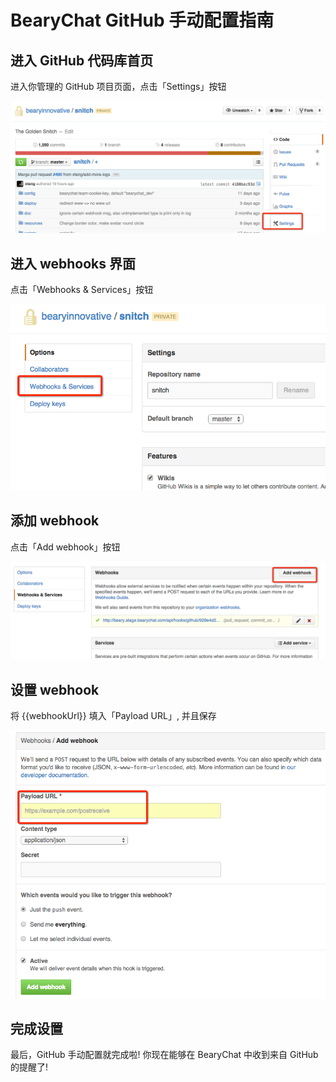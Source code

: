 # BearyChat GitHub 手动配置指南

## 进入 GitHub 代码库首页

进入你管理的 GitHub 项目页面，点击「Settings」按钮

![](/tutorials/image/github_settings.png)

## 进入 webhooks 界面

点击「Webhooks & Services」按钮

![](/tutorials/image/github_webhooks.png)

## 添加 webhook

点击「Add webhook」按钮

![](/tutorials/image/github_add_webhook.png)

## 设置 webhook

将 {{webhookUrl}} 填入「Payload URL」, 并且保存

![](/tutorials/image/github_payload_url.png)

## 完成设置

最后，GitHub 手动配置就完成啦! 你现在能够在 BearyChat 中收到来自 GitHub 的提醒了!
